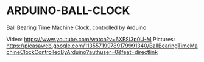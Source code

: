 # ARDUINO-BALL-CLOCK
Ball Bearing Time Machine Clock, controlled by Arduino

Video: https://www.youtube.com/watch?v=6XESi3p0U-M
Pictures: https://picasaweb.google.com/113557199789179991340/BallBearingTimeMachineClockControlledByArduino?authuser=0&feat=directlink
